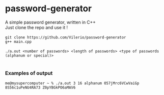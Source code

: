 # password-generator
A simple password generator, written in C++ <br/>
Just clone the repo and use it ! <br/> <br/>
``git clone https://github.com/Vilerio/password-generator``<br/>
``g++ main.cpp``<br/> <br/>
``./a.out <number of passwords> <length of passwords> <type of passwords (alphanum or special)>``<br/> <br/>
### Examples of output

``me@mysupercomputer ~ % ./a.out 3 16 alphanum
057jMrc6VCwVaiGp
8S56c1uPeNU4RA73
Z0pYBGkPO6aMAV6``

